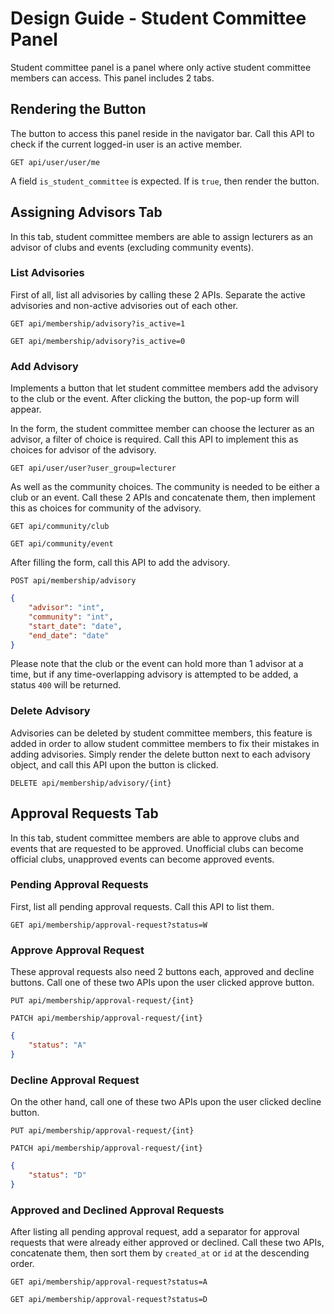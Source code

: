 # Design Guide - Student Committee Panel

Student committee panel is a panel where only active student committee members can access. This panel includes 2 tabs.

## Rendering the Button

The button to access this panel reside in the navigator bar. Call this API to check if the current logged-in user is an active member.

`GET api/user/user/me`

A field `is_student_committee` is expected. If is `true`, then render the button.

## Assigning Advisors Tab

In this tab, student committee members are able to assign lecturers as an advisor of clubs and events (excluding community events).

### List Advisories

First of all, list all advisories by calling these 2 APIs. Separate the active advisories and non-active advisories out of each other.

`GET api/membership/advisory?is_active=1`

`GET api/membership/advisory?is_active=0`

### Add Advisory

Implements a button that let student committee members add the advisory to the club or the event. After clicking the button, the pop-up form will appear.

In the form, the student committee member can choose the lecturer as an advisor, a filter of choice is required. Call this API to implement this as choices for advisor of the advisory.

`GET api/user/user?user_group=lecturer`

As well as the community choices. The community is needed to be either a club or an event. Call these 2 APIs and concatenate them, then implement this as choices for community of the advisory.

`GET api/community/club`

`GET api/community/event`

After filling the form, call this API to add the advisory.

`POST api/membership/advisory`

```json
{
    "advisor": "int",
    "community": "int",
    "start_date": "date",
    "end_date": "date"
}
```

Please note that the club or the event can hold more than 1 advisor at a time, but if any time-overlapping advisory is attempted to be added, a status `400` will be returned.

### Delete Advisory

Advisories can be deleted by student committee members, this feature is added in order to allow student committee members to fix their mistakes in adding advisories. Simply render the delete button next to each advisory object, and call this API upon the button is clicked.

`DELETE api/membership/advisory/{int}`

## Approval Requests Tab

In this tab, student committee members are able to approve clubs and events that are requested to be approved. Unofficial clubs can become official clubs, unapproved events can become approved events.

### Pending Approval Requests

First, list all pending approval requests. Call this API to list them.

`GET api/membership/approval-request?status=W`

### Approve Approval Request

These approval requests also need 2 buttons each, approved and decline buttons. Call one of these two APIs upon the user clicked approve button.

`PUT api/membership/approval-request/{int}`

`PATCH api/membership/approval-request/{int}`

```json
{
    "status": "A"
}
```

### Decline Approval Request

On the other hand, call one of these two APIs upon the user clicked decline button.

`PUT api/membership/approval-request/{int}`

`PATCH api/membership/approval-request/{int}`

```json
{
    "status": "D"
}
```

### Approved and Declined Approval Requests

After listing all pending approval request, add a separator for approval requests that were already either approved or declined. Call these two APIs, concatenate them, then sort them by `created_at` or `id` at the descending order.

`GET api/membership/approval-request?status=A`

`GET api/membership/approval-request?status=D`
